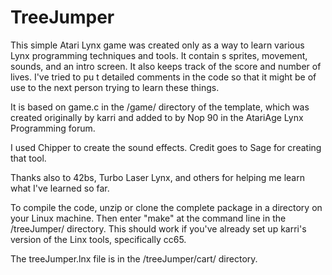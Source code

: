 # TreeJumper
This simple Atari Lynx game was created only as a way to learn various Lynx programming techniques and tools. It contain
s sprites, movement, sounds, and an intro screen. It also keeps track of the score and number of lives. I've tried to pu
t detailed comments in the code so that it might be of use to the next person trying to learn these things.

It is based on game.c in the /game/ directory of the template, which was created originally by karri and added to by Nop
90 in the AtariAge Lynx Programming forum.

I used Chipper to create the sound effects. Credit goes to Sage for creating that tool.

Thanks also to 42bs, Turbo Laser Lynx, and others for helping me learn what I've learned so far.

To compile the code, unzip or clone the complete package in a directory on your Linux machine. Then enter "make" at the
command line in the /treeJumper/ directory. This should work if you've already set up karri's version of the Linx tools,
 specifically cc65.

The treeJumper.lnx file is in the /treeJumper/cart/ directory.
